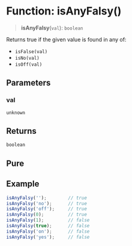 # Function: isAnyFalsy()

> **isAnyFalsy**(`val`): `boolean`

Returns true if the given value is found in any of:
- `isFalse(val)`
- `isNo(val)`
- `isOff(val)`

## Parameters

### val

`unknown`

## Returns

`boolean`

## Pure

## Example

```ts
isAnyFalsy('');        // true
isAnyFalsy('no');      // true
isAnyFalsy('off');     // true
isAnyFalsy(0);         // true
isAnyFalsy(1);         // false
isAnyFalsy(true);      // false
isAnyFalsy('on');      // false
isAnyFalsy('yes');     // false
```

